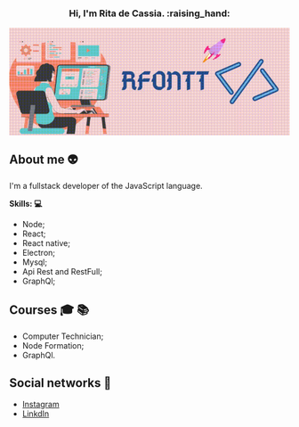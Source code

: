 <h3 align="center"> Hi, I'm Rita de Cassia. :raising_hand: </h3>

<img align="center" src="./logo-profile.gif" alt="img-profile"/>

## About me :alien:
I'm a fullstack developer of the JavaScript language.

**Skills: :computer:**

- Node;
- React;
- React native;
- Electron;
- Mysql;
- Api Rest and RestFull;
- GraphQl;


## Courses :mortar_board: :books:

- Computer Technician;
- Node Formation;
- GraphQl.

## Social networks :busts_in_silhouette:

- [Instagram](https://www.instagram.com/rfontt/)
- [LinkdIn](https://www.linkedin.com/in/rita-de-cassia-fontenele-oliveira-5333751a3/)
